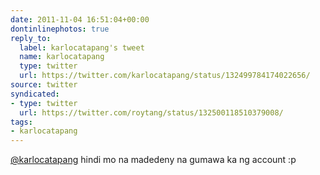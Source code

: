 ```yaml
---
date: 2011-11-04 16:51:04+00:00
dontinlinephotos: true
reply_to:
  label: karlocatapang's tweet
  name: karlocatapang
  type: twitter
  url: https://twitter.com/karlocatapang/status/132499784174022656/
source: twitter
syndicated:
- type: twitter
  url: https://twitter.com/roytang/status/132500118510379008/
tags:
- karlocatapang
---
```


[@karlocatapang](https://twitter.com/karlocatapang/) hindi mo na madedeny na gumawa ka ng account :p